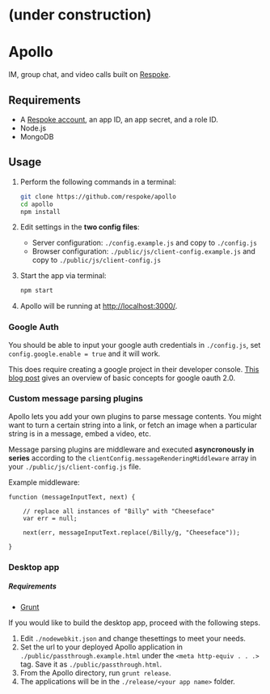 # (under construction)

# Apollo

IM, group chat, and video calls built on [Respoke](https://respoke.io).

## Requirements

* A [Respoke account](https://respoke.io), an app ID, an app secret, and a role ID.
* Node.js
* MongoDB

## Usage

1. Perform the following commands in a terminal:
    ```bash
    git clone https://github.com/respoke/apollo
    cd apollo
    npm install
    ```

1. Edit settings in the **two config files**:
    - Server configuration: `./config.example.js` and copy to `./config.js`
    - Browser configuration: `./public/js/client-config.example.js` and copy to `./public/js/client-config.js`

1. Start the app via terminal:
    ```bash    
    npm start
    ```

1. Apollo will be running at [http://localhost:3000/](http://localhost:3000/).


### Google Auth

You should be able to input your google auth credentials in `./config.js`, set `config.google.enable = true` and it will work.

This does require creating a google project in their developer console. [This blog post](http://scotch.io/tutorials/javascript/easy-node-authentication-google) gives an overview of basic concepts for google oauth 2.0.

### Custom message parsing plugins

Apollo lets you add your own plugins to parse message contents. You might want to turn a certain string into a link, or fetch an image when a particular string is in a message, embed a video, etc.

Message parsing plugins are middleware and executed **asyncronously in series** according to the `clientConfig.messageRenderingMiddleware` array in your `./public/js/client-config.js` file.

Example middleware:

    function (messageInputText, next) {

        // replace all instances of "Billy" with "Cheeseface"
        var err = null;

        next(err, messageInputText.replace(/Billy/g, "Cheeseface"));

    }

### Desktop app

##### Requirements

* [Grunt](http://gruntjs.com)

If you would like to build the desktop app, proceed with the following steps.

1. Edit `./nodewebkit.json` and change thesettings to meet your needs.
1. Set the url to your deployed Apollo application in `./public/passthrough.example.html` under the `<meta http-equiv . . .>` tag. Save it as `./public/passthrough.html`.
1. From the Apollo directory, run `grunt release`.
1. The applications will be in the `./release/<your app name>` folder.
